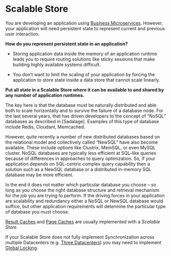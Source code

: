 # Scalable Store

You are developing an application using [Business Microservices](../Microservices/Business-Microservice.md). However, your application will need persistent state to represent current and previous user interaction.

**How do you represent persistent state in an application?**

-   Storing application data inside the memory of an application runtime leads you to require routing solutions like sticky sessions that make building highly available systems difficult.

-   You don’t want to limit the scaling of your application by forcing the application to store state inside a data store that cannot scale linearly.

**Put all state in a Scalable Store where it can be available to and shared by any number of application runtimes.**

The key here is that the database must be naturally distributed and able both to scale horizontally and to survive the failure of a database node. For the last several years, that has driven developers to the concept of “NoSQL” databases as described in \[Sadalage\]. Examples of this type of database include Redis, Cloudant, Memcached.

However, quite recently a number of new distributed databases based on the relational model and collectively called “NewSQL” have also become available. These include options like Clustrix, MemSQL, or even MySQL cluster. NoSQL databases are typically less efficient at SQL-like queries because of differences in approaches to query optimization. So, if your application depends on SQL-centric complex query capability then a solution such as a NewSQL database or a distributed in-memory SQL database may be more efficient.

In the end it does not matter which particular database you choose – so long as you choose the right database structure and retrieval mechanism for the job you are trying to perform. If the driving forces in your application are scalability and redundancy either a NoSQL or NewSQL database would suffice, but other application requirements will determine the particular type of database you must choose.

[Result Caches](../Cloud-Native-Architecture/Result-Cache.md) and [Page Caches](../Cloud-Native-Architecture/Page-Cache.md) are usually implemented with a *Scalable Store*.

If your Scalable Store does not fully implement Synchronization across multiple Datacenters (e.g. [Three Datacenters](../Cloud-Native-DevOps/Three-Data-Centers.md)) you may need to implement [Global Locking](Global-Locking.md).
